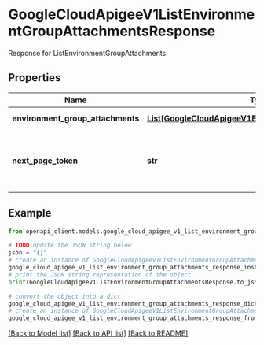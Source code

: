 # GoogleCloudApigeeV1ListEnvironmentGroupAttachmentsResponse

Response for ListEnvironmentGroupAttachments.

## Properties

Name | Type | Description | Notes
------------ | ------------- | ------------- | -------------
**environment_group_attachments** | [**List[GoogleCloudApigeeV1EnvironmentGroupAttachment]**](GoogleCloudApigeeV1EnvironmentGroupAttachment.md) | EnvironmentGroupAttachments for the specified environment group. | [optional] 
**next_page_token** | **str** | Page token that you can include in a ListEnvironmentGroupAttachments request to retrieve the next page. If omitted, no subsequent pages exist. | [optional] 

## Example

```python
from openapi_client.models.google_cloud_apigee_v1_list_environment_group_attachments_response import GoogleCloudApigeeV1ListEnvironmentGroupAttachmentsResponse

# TODO update the JSON string below
json = "{}"
# create an instance of GoogleCloudApigeeV1ListEnvironmentGroupAttachmentsResponse from a JSON string
google_cloud_apigee_v1_list_environment_group_attachments_response_instance = GoogleCloudApigeeV1ListEnvironmentGroupAttachmentsResponse.from_json(json)
# print the JSON string representation of the object
print(GoogleCloudApigeeV1ListEnvironmentGroupAttachmentsResponse.to_json())

# convert the object into a dict
google_cloud_apigee_v1_list_environment_group_attachments_response_dict = google_cloud_apigee_v1_list_environment_group_attachments_response_instance.to_dict()
# create an instance of GoogleCloudApigeeV1ListEnvironmentGroupAttachmentsResponse from a dict
google_cloud_apigee_v1_list_environment_group_attachments_response_from_dict = GoogleCloudApigeeV1ListEnvironmentGroupAttachmentsResponse.from_dict(google_cloud_apigee_v1_list_environment_group_attachments_response_dict)
```
[[Back to Model list]](../README.md#documentation-for-models) [[Back to API list]](../README.md#documentation-for-api-endpoints) [[Back to README]](../README.md)


